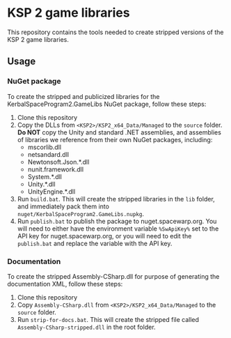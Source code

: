 # KSP 2 game libraries

This repository contains the tools needed to create stripped versions of the KSP 2 game libraries.

## Usage

### NuGet package

To create the stripped and publicized libraries for the KerbalSpaceProgram2.GameLibs NuGet package, follow these steps:

1. Clone this repository
2. Copy the DLLs from `<KSP2>/KSP2_x64_Data/Managed` to the `source` folder. **Do NOT** copy the Unity and standard .NET assemblies, and assemblies of libraries we reference from their own NuGet packages, including:
    - mscorlib.dll
    - netsandard.dll
    - Newtonsoft.Json.*.dll
    - nunit.framework.dll
    - System.*.dll
    - Unity.*.dll
    - UnityEngine.*.dll
3. Run `build.bat`. This will create the stripped libraries in the `lib` folder, and immediately pack them into `nuget/KerbalSpaceProgram2.GameLibs.nupkg`.
4. Run `publish.bat` to publish the package to nuget.spacewarp.org. You will need to either have the environment variable `%SwApiKey%` set to the API key for nuget.spacewarp.org, or you will need to edit the `publish.bat` and replace the variable with the API key.

### Documentation

To create the stripped Assembly-CSharp.dll for purpose of generating the documentation XML, follow these steps:

1. Clone this repository
2. Copy `Assembly-CSharp.dll` from `<KSP2>/KSP2_x64_Data/Managed` to the `source` folder.
3. Run `strip-for-docs.bat`. This will create the stripped file called `Assembly-CSharp-stripped.dll` in the root folder.